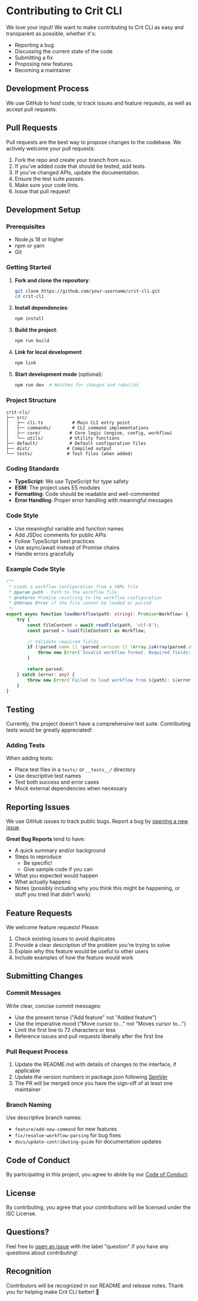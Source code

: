 # Contributing to Crit CLI

We love your input! We want to make contributing to Crit CLI as easy and transparent as possible, whether it's:

- Reporting a bug
- Discussing the current state of the code
- Submitting a fix
- Proposing new features
- Becoming a maintainer

## Development Process

We use GitHub to host code, to track issues and feature requests, as well as accept pull requests.

## Pull Requests

Pull requests are the best way to propose changes to the codebase. We actively welcome your pull requests:

1. Fork the repo and create your branch from `main`.
2. If you've added code that should be tested, add tests.
3. If you've changed APIs, update the documentation.
4. Ensure the test suite passes.
5. Make sure your code lints.
6. Issue that pull request!

## Development Setup

### Prerequisites

- Node.js 18 or higher
- npm or yarn
- Git

### Getting Started

1. **Fork and clone the repository**:
   ```bash
   git clone https://github.com/your-username/crit-cli.git
   cd crit-cli
   ```

2. **Install dependencies**:
   ```bash
   npm install
   ```

3. **Build the project**:
   ```bash
   npm run build
   ```

4. **Link for local development**:
   ```bash
   npm link
   ```

5. **Start development mode** (optional):
   ```bash
   npm run dev  # Watches for changes and rebuilds
   ```

### Project Structure

```
crit-cli/
├── src/
│   ├── cli.ts           # Main CLI entry point
│   ├── commands/        # CLI command implementations
│   ├── core/           # Core logic (engine, config, workflow)
│   └── utils/          # Utility functions
├── default/            # Default configuration files
├── dist/              # Compiled output
└── tests/             # Test files (when added)
```

### Coding Standards

- **TypeScript**: We use TypeScript for type safety
- **ESM**: The project uses ES modules
- **Formatting**: Code should be readable and well-commented
- **Error Handling**: Proper error handling with meaningful messages

### Code Style

- Use meaningful variable and function names
- Add JSDoc comments for public APIs
- Follow TypeScript best practices
- Use async/await instead of Promise chains
- Handle errors gracefully

### Example Code Style

```typescript
/**
 * Loads a workflow configuration from a YAML file
 * @param path - Path to the workflow file
 * @returns Promise resolving to the workflow configuration
 * @throws Error if the file cannot be loaded or parsed
 */
export async function loadWorkflow(path: string): Promise<Workflow> {
    try {
        const fileContent = await readFile(path, 'utf-8');
        const parsed = load(fileContent) as Workflow;
        
        // Validate required fields
        if (!parsed.name || !parsed.version || !Array.isArray(parsed.steps)) {
            throw new Error('Invalid workflow format. Required fields: name, version, steps');
        }
        
        return parsed;
    } catch (error: any) {
        throw new Error(`Failed to load workflow from ${path}: ${error.message}`);
    }
}
```

## Testing

Currently, the project doesn't have a comprehensive test suite. Contributing tests would be greatly appreciated!

### Adding Tests

When adding tests:
- Place test files in a `tests/` or `__tests__/` directory
- Use descriptive test names
- Test both success and error cases
- Mock external dependencies when necessary

## Reporting Issues

We use GitHub issues to track public bugs. Report a bug by [opening a new issue](https://github.com/uniqlydev/crit-cli/issues).

**Great Bug Reports** tend to have:

- A quick summary and/or background
- Steps to reproduce
  - Be specific!
  - Give sample code if you can
- What you expected would happen
- What actually happens
- Notes (possibly including why you think this might be happening, or stuff you tried that didn't work)

## Feature Requests

We welcome feature requests! Please:

1. Check existing issues to avoid duplicates
2. Provide a clear description of the problem you're trying to solve
3. Explain why this feature would be useful to other users
4. Include examples of how the feature would work

## Submitting Changes

### Commit Messages

Write clear, concise commit messages:

- Use the present tense ("Add feature" not "Added feature")
- Use the imperative mood ("Move cursor to..." not "Moves cursor to...")
- Limit the first line to 72 characters or less
- Reference issues and pull requests liberally after the first line

### Pull Request Process

1. Update the README.md with details of changes to the interface, if applicable
2. Update the version numbers in package.json following [SemVer](http://semver.org/)
3. The PR will be merged once you have the sign-off of at least one maintainer

### Branch Naming

Use descriptive branch names:
- `feature/add-new-command` for new features
- `fix/resolve-workflow-parsing` for bug fixes
- `docs/update-contributing-guide` for documentation updates

## Code of Conduct

By participating in this project, you agree to abide by our [Code of Conduct](CODE_OF_CONDUCT.md).

## License

By contributing, you agree that your contributions will be licensed under the ISC License.

## Questions?

Feel free to [open an issue](https://github.com/uniqlydev/crit-cli/issues) with the label "question" if you have any questions about contributing!

## Recognition

Contributors will be recognized in our README and release notes. Thank you for helping make Crit CLI better! 🎉